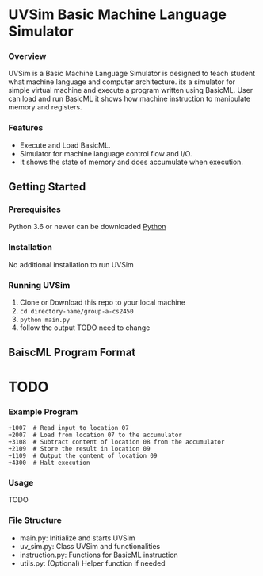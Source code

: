 # UVSim Basic Machine Language Simulator

### Overview

UVSim is a Basic Machine Language Simulator is designed to teach student what machine language and computer architecture. its a simulator for simple virtual machine and execute a program written using BasicML. User can load and run BasicML it shows how machine instruction to manipulate memory and registers.

### Features

- Execute and Load BasicML.
- Simulator for machine language control flow and I/O.
- It shows the state of memory and does accumulate when execution.

## Getting Started

### Prerequisites

Python 3.6 or newer can be downloaded [Python](https://www.python.org/downloads/)

### Installation

No additional installation to run UVSim

### Running UVSim

1. Clone or Download this repo to your local machine
2. ``cd directory-name/group-a-cs2450``
3. ``python main.py``
4. follow the output TODO need to change

## BaiscML Program Format
# TODO

### Example Program
```
+1007  # Read input to location 07
+2007  # Load from location 07 to the accumulator
+3108  # Subtract content of location 08 from the accumulator
+2109  # Store the result in location 09
+1109  # Output the content of location 09
+4300  # Halt execution
```
### Usage
TODO

### File Structure
- main.py: Initialize and starts UVSim
- uv_sim.py: Class UVSim and functionalities
- instruction.py: Functions for BasicML instruction
- utils.py: (Optional) Helper function if needed
